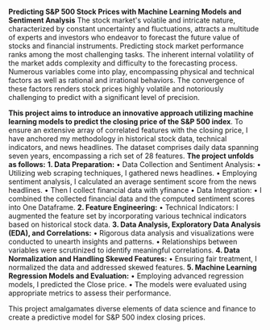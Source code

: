 **Predicting S&P 500 Stock Prices with Machine Learning Models and Sentiment Analysis**
The stock market's volatile and intricate nature, characterized by constant uncertainty and fluctuations, attracts a multitude of experts and investors who endeavor to forecast the future value of stocks and financial instruments.
Predicting stock market performance ranks among the most challenging tasks. The inherent internal volatility of the market adds complexity and difficulty to the forecasting process. Numerous variables come into play, encompassing physical and technical factors as well as rational and irrational behaviors. 
The convergence of these factors renders stock prices highly volatile and notoriously challenging to predict with a significant level of precision.

**This project aims to introduce an innovative approach utilizing machine learning models to predict the closing price of the S&P 500 index**.
To ensure an extensive array of correlated features with the closing price, I have anchored my methodology in historical stock data, technical indicators, and news headlines.
The dataset comprises daily data spanning seven years, encompassing a rich set of 28 features. 
**The project unfolds as follows:**
   **1. Data Preparation:**
      •	Data Collection and Sentiment Analysis:
         •	Utilizing web scraping techniques, I gathered news headlines.
         •	Employing sentiment analysis, I calculated an average sentiment score from the news headlines.
         •	Then I collect financial data with yfinance 
      •	Data Integration:
         •	I combined the collected financial data and the computed sentiment scores into One Dataframe.
   **2. Feature Engineering:**
      •	Technical Indicators:
        I augmented the feature set by incorporating various technical indicators based on historical stock data.
   **3. Data Analysis, Exploratory Data Analysis (EDA), and Correlations:**
      •	Rigorous data analysis and visualizations were conducted to unearth insights and patterns.
      •	Relationships between variables were scrutinized to identify meaningful correlations.
   **4. Data Normalization and Handling Skewed Features:**
      •	Ensuring fair treatment, I normalized the data and addressed skewed features.
   **5. Machine Learning Regression Models and Evaluation:**
      •	Employing advanced regression models, I predicted the Close price.
      •	The models were evaluated using appropriate metrics to assess their performance.
      
This project amalgamates diverse elements of data science and finance to create a predictive model for S&P 500 index closing prices. 



